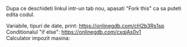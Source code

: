 Dupa ce deschideti linkul intr-un tab nou, apasati "Fork this" ca sa puteti edita codul. 

Variabile, tipuri de date, print: https://onlinegdb.com/cH2b3Rs1sp \
Conditionalul "if else": https://onlinegdb.com/cxqjAs0v1 \
Calculator impozit masina: 
